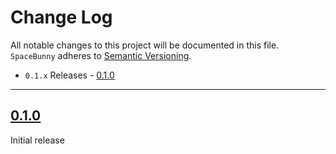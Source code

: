 # Change Log
All notable changes to this project will be documented in this file.
`SpaceBunny` adheres to [Semantic Versioning](http://semver.org/).

- `0.1.x` Releases - [0.1.0](#010)  

---

## [0.1.0](https://github.com/space-bunny/swift-sdk/releases/tag/0.1.0)

Initial release
